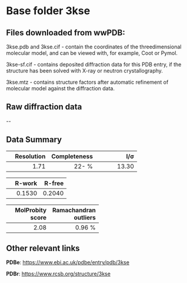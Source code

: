 # Base folder 3kse

## Files downloaded from wwPDB:

3kse.pdb and 3kse.cif - contain the coordinates of the threedimensional molecular model, and can be viewed with, for example, Coot or Pymol.

3kse-sf.cif - contains deposited diffraction data for this PDB entry, if the structure has been solved with X-ray or neutron crystallography.

3kse.mtz - contains structure factors after automatic refinement of molecular model against the diffraction data.

## Raw diffraction data

--<br> 

## Data Summary
|   | Resolution | Completeness| I/$\boldsymbol{\sigma}$ |
|---|-------------:|----------------:|--------------:|
|   |1.71|  22- %|<img width=50/>13.30|

|   | **R-work**| **R-free**   
|---|-------------:|----------------:|           
||0.1530|0.2040|

|   |**MolProbity<br>score**| **Ramachandran<br>outliers** 
|---|-------------:|----------------:|
||2.08|0.96 %|

## Other relevant links 
**PDBe**:  https://www.ebi.ac.uk/pdbe/entry/pdb/3kse
 
**PDBr**: https://www.rcsb.org/structure/3kse 

